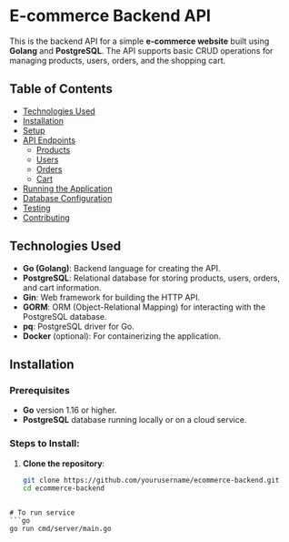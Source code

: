 # E-commerce Backend API

This is the backend API for a simple **e-commerce website** built using **Golang** and **PostgreSQL**. The API supports basic CRUD operations for managing products, users, orders, and the shopping cart.

## Table of Contents

- [Technologies Used](#technologies-used)
- [Installation](#installation)
- [Setup](#setup)
- [API Endpoints](#api-endpoints)
  - [Products](#products)
  - [Users](#users)
  - [Orders](#orders)
  - [Cart](#cart)
- [Running the Application](#running-the-application)
- [Database Configuration](#database-configuration)
- [Testing](#testing)
- [Contributing](#contributing)

## Technologies Used

- **Go (Golang)**: Backend language for creating the API.
- **PostgreSQL**: Relational database for storing products, users, orders, and cart information.
- **Gin**: Web framework for building the HTTP API.
- **GORM**: ORM (Object-Relational Mapping) for interacting with the PostgreSQL database.
- **pq**: PostgreSQL driver for Go.
- **Docker** (optional): For containerizing the application.

## Installation

### Prerequisites

- **Go** version 1.16 or higher.
- **PostgreSQL** database running locally or on a cloud service.

### Steps to Install:

1. **Clone the repository**:

   ```bash
   git clone https://github.com/yourusername/ecommerce-backend.git
   cd ecommerce-backend
```

# To run service
```go
go run cmd/server/main.go  
```
